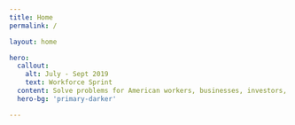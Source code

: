 ```yaml
---
title: Home
permalink: /

layout: home

hero:
  callout:
    alt: July - Sept 2019
    text: Workforce Sprint
  content: Solve problems for American workers, businesses, investors, and communities by catalyzing cross-sector collaboration
  hero-bg: 'primary-darker'

---
```


